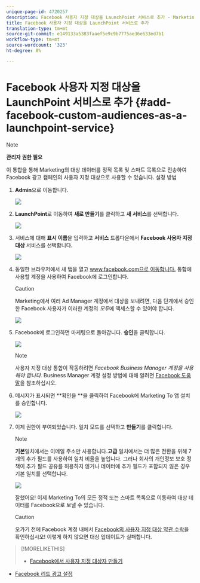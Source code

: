 ```yaml
---
unique-page-id: 4720257
description: Facebook 사용자 지정 대상을 LaunchPoint 서비스로 추가 - Marketing To Docs - 제품 설명서
title: Facebook 사용자 지정 대상을 LaunchPoint 서비스로 추가
translation-type: tm+mt
source-git-commit: e149133a5383faaef5e9c9b7775ae36e633ed7b1
workflow-type: tm+mt
source-wordcount: '323'
ht-degree: 0%

---
```



# Facebook 사용자 지정 대상을 LaunchPoint 서비스로 추가 {#add-facebook-custom-audiences-as-a-launchpoint-service}

>[!NOTE]
>
>**관리자 권한 필요**

이 통합을 통해 Marketing의 대상 데이터를 정적 목록 및 스마트 목록으로 전송하여 Facebook 광고 캠페인의 사용자 지정 대상으로 사용할 수 있습니다. 설정 방법

1. **Admin**&#x200B;으로 이동합니다.

   ![](assets/image2016-11-29-10-3a50-3a29.png)

1. **LaunchPoint**&#x200B;로 이동하여 **새로 만들기**&#x200B;를 클릭하고 **새 서비스**&#x200B;를 선택합니다.

   ![](assets/image2016-11-29-10-3a51-3a11.png)

1. 서비스에 대해 **표시 이름**&#x200B;을 입력하고 **서비스** 드롭다운에서 **Facebook 사용자 지정 대상** 서비스를 선택합니다.

   ![](assets/image2016-11-29-12-3a51-3a8.png)

1. 동일한 브라우저에서 새 탭을 열고 [www.facebook.com으로 이동합니다.](http://www.facebook.com./) 통합에 사용할 계정을 사용하여 Facebook에 로그인합니다.

   >[!CAUTION]
   >
   >Marketing에서 여러 Ad Manager 계정에서 대상을 보내려면, 다음 단계에서 승인한 Facebook 사용자가 이러한 계정의 *모두*&#x200B;에 액세스할 수 있어야 합니다.

   ![](assets/image2016-11-29-10-3a52-3a29.png)

1. Facebook에 로그인하면 마케팅으로 돌아갑니다. **승인**&#x200B;을 클릭합니다.

   ![](assets/fb-custom-authorize-hand.png)

   >[!NOTE]
   >
   >사용자 지정 대상 통합이 작동하려면 *Facebook Business Manager 계정을 사용해야 합니다.* Business Manager 계정 설정 방법에 대해 알려면 [Facebook 도움말](https://www.facebook.com/business/help/1710077379203657)을 참조하십시오.

1. 메시지가 표시되면 **확인을 **을 클릭하여 Facebook에 Marketing To 앱 설치를 승인합니다.

   ![](assets/image2016-11-29-10-3a56-3a3.png)

1. 이제 권한이 부여되었습니다. 일치 모드를 선택하고 **만들기**&#x200B;를 클릭합니다.

   >[!NOTE]
   >
   >**기본**&#x200B;일치에서는 이메일 주소만 사용합니다.**고급** 일치에서는 더 많은 전환을 위해 7개의 추가 필드를 사용하여 일치 비율을 높입니다. 그러나 회사의 개인정보 보호 정책이 추가 필드 공유를 허용하지 않거나 데이터에 추가 필드가 포함되지 않은 경우 기본 일치를 선택합니다.

   ![](assets/fb-custom-adv-matching-hands.png)

   잘했어요! 이제 Marketing To의 모든 정적 또는 스마트 목록으로 이동하여 대상 데이터를 Facebook으로 보낼 수 있습니다.

   >[!CAUTION]
   >
   >오가기 전에 Facebook 계정 내에서 [Facebook의 사용자 지정 대상 약관 수락](https://www.facebook.com/ads/manage/customaudiences/tos.php)을 확인하십시오! 이렇게 하지 않으면 대상 업데이트가 실패합니다.

>[!MORELIKETHIS]
>
>* [Facebook에서 사용자 지정 대상자 만들기](../../../product-docs/demand-generation/facebook/create-a-custom-audience-in-facebook.md)
   >
   >
* [Facebook 리드 광고 설정](../../../product-docs/demand-generation/facebook/set-up-facebook-lead-ads.md)

>




